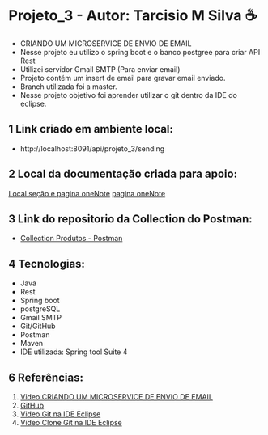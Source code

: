 # Projeto_3 - Autor: Tarcisio M Silva ☕
 * CRIANDO UM MICROSERVICE DE ENVIO DE EMAIL
 * Nesse projeto eu utilizo o spring boot e o banco postgree para criar API Rest 
 * Utilizei  servidor Gmail SMTP (Para enviar email) 
 * Projeto contém um insert de email para gravar email enviado.
 * Branch utilizada foi a master.
 * Nesse projeto objetivo foi aprender utilizar o git dentro da IDE do eclipse.

## 1 Link criado em ambiente local: 
 - http://localhost:8091/api/projeto_3/sending

## 2 Local da documentação criada para apoio:
 [Local seção e pagina oneNote](https://github.com/Tarcisioms23/TMS-Projeto-3/tree/master/projeto3/arquivos)
 [pagina oneNote](https://github.com/Tarcisioms23/TMS-Projeto-3/blob/master/projeto3/arquivos/Projeto%203%20-%20Spring%20enviar%20Email.one)

## 3 Link do repositorio da Collection do Postman:
 - [Collection Produtos - Postman](https://github.com/Tarcisioms23/TMS-Projeto-3/blob/master/projeto3/arquivos/Projeto_3.postman_collection.json)

## 4 Tecnologias:
 - Java 
 - Rest 
 - Spring boot 
 - postgreSQL
 - Gmail SMTP
 - Git/GitHub
 - Postman
 - Maven
 - IDE utilizada: Spring tool Suite 4

## 6 Referências:
  1. [Video CRIANDO UM MICROSERVICE DE ENVIO DE EMAIL](https://www.youtube.com/watch?v=ZBleZzJf6ro)
  2. [GitHub](https://docs.github.com/pt/enterprise-server@2.20/github/importing-your-projects-to-github/adding-an-existing-project-to-github-using-the-command-line)
  3. [Video Git na IDE Eclipse](https://www.youtube.com/watch?v=bpBRFNKg8k4&list=PL8iIphQOyG-D2FP9wkg12AavzmVRWEcnJ)
  4. [Video Clone Git na IDE Eclipse](https://www.youtube.com/watch?v=bpBRFNKg8k4&list=PL8iIphQOyG-D2FP9wkg12AavzmVRWEcnJ)
